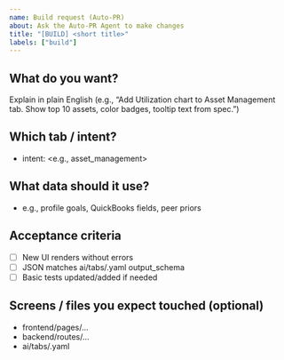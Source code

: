 ```yaml
---
name: Build request (Auto-PR)
about: Ask the Auto-PR Agent to make changes
title: "[BUILD] <short title>"
labels: ["build"]
---
```


## What do you want?
Explain in plain English (e.g., “Add Utilization chart to Asset Management tab. Show top 10 assets, color badges, tooltip text from spec.”)

## Which tab / intent?
- intent: <e.g., asset_management>

## What data should it use?
- e.g., profile goals, QuickBooks fields, peer priors

## Acceptance criteria
- [ ] New UI renders without errors
- [ ] JSON matches ai/tabs/<intent>.yaml output_schema
- [ ] Basic tests updated/added if needed

## Screens / files you expect touched (optional)
- frontend/pages/...
- backend/routes/...
- ai/tabs/<intent>.yaml
